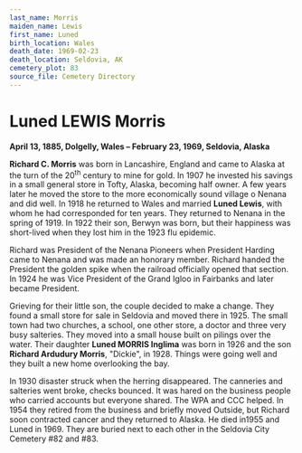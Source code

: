 ```yaml
---
last_name: Morris
maiden_name: Lewis
first_name: Luned
birth_location: Wales
death_date: 1969-02-23
death_location: Seldovia, AK
cemetery_plot: 83
source_file: Cemetery Directory
---
```

# Luned LEWIS Morris

**April 13, 1885, Dolgelly, Wales – February 23, 1969, Seldovia,
Alaska**

**Richard C. Morris** was born in Lancashire, England and came to Alaska
at the turn of the 20<sup>th</sup> century to mine for gold. In 1907 he
invested his savings in a small general store in Tofty, Alaska, becoming
half owner. A few years later he moved the store to the more
economically sound village o Nenana and did well. In 1918 he returned to
Wales and married **Luned Lewis**, with whom he had corresponded for ten
years. They returned to Nenana in the spring of 1919. In 1922 their son,
Berwyn was born, but their happiness was short-lived when they lost him
in the 1923 flu epidemic.

Richard was President of the Nenana Pioneers when President Harding came
to Nenana and was made an honorary member. Richard handed the President
the golden spike when the railroad officially opened that section. In
1924 he was Vice President of the Grand Igloo in Fairbanks and later
became President.

Grieving for their little son, the couple decided to make a change. They
found a small store for sale in Seldovia and moved there in 1925. The
small town had two churches, a school, one other store, a doctor and
three very busy salteries. They moved into a small house built on
pilings over the water. Their daughter **Luned MORRIS Inglima** was born
in 1926 and the son **Richard Ardudury Morris**, "Dickie", in 1928.
Things were going well and they built a new home overlooking the bay.

In 1930 disaster struck when the herring disappeared. The canneries and
salteries went broke, checks bounced. It was hared on the business
people who carried accounts but everyone shared. The WPA and CCC helped.
In 1954 they retired from the business and briefly moved Outside, but
Richard soon contracted cancer and they returned to Alaska. He died
in1955 and Luned in 1969. They are buried next to each other in the
Seldovia City Cemetery \#82 and \#83.

